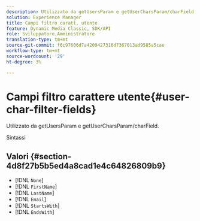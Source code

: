 ```yaml
---
description: Utilizzato da getUsersParam e getUserCharsParam/charField.
solution: Experience Manager
title: Campi filtro caratt. utente
feature: Dynamic Media Classic, SDK/API
role: Sviluppatore,Amministratore
translation-type: tm+mt
source-git-commit: f6c97606d7a4209427316d7367013ad9585a5cae
workflow-type: tm+mt
source-wordcount: '29'
ht-degree: 3%

---
```



# Campi filtro carattere utente{#user-char-filter-fields}

Utilizzato da getUsersParam e getUserCharsParam/charField.

Sintassi

## Valori {#section-4d8f27b5b5ed4a8cad1e4c64826809b9}

* [!DNL `None`]
* [!DNL `FirstName`]
* [!DNL `LastName`]
* [!DNL `Email`]
* [!DNL `StartsWith`]
* [!DNL `EndsWith`]

